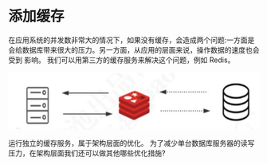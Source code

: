 # 添加缓存

在应用系统的并发数非常大的情况下，如果没有缓存，会造成两个问题:一方面是 会给数据库带来很大的压力。另一方面，从应用的层面来说，操作数据的速度也会受到 影响。
我们可以用第三方的缓存服务来解决这个问题，例如 Redis。

![image-20200315185823798](../../../../assets/image-20200315185823798.png)

运行独立的缓存服务，属于架构层面的优化。
为了减少单台数据库服务器的读写压力，在架构层面我们还可以做其他哪些优化措施?